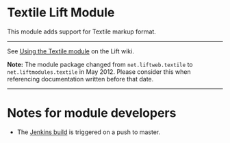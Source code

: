 Textile Lift Module
==================

This module adds support for Textile markup format.

---

See [Using the Textile module](http://www.assembla.com/spaces/liftweb/wiki/Textile) on the Lift wiki.

**Note:** The module package changed from `net.liftweb.textile` to `net.liftmodules.textile` in May 2012.  Please consider this when referencing documentation written before that date.

---

Notes for module developers
===========================

* The [Jenkins build](https://liftmodules.ci.cloudbees.com/job/textile/) is triggered on a push to master.



